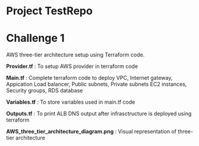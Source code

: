# Project TestRepo

# Challenge 1

AWS three-tier architecture setup using Terraform code. 

**Provider.tf** : To setup AWS provider in terraform code

**Main.tf** : Complete terraform code to deploy VPC, Internet gateway, Appication Load balancer, Public subnets, Private subnets EC2 instances, Security groups, RDS database

**Variables.tf** : To store variables used in main.tf code

**Outputs.tf** : To print ALB DNS output after infrasctructure is deployed using terraform

**AWS_three_tier_architecture_diagram.png** : Visual representation of three-tier architecture
